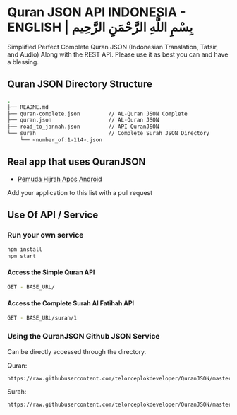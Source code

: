 # Quran JSON API INDONESIA - ENGLISH | بِسْمِ اللَّهِ الرَّحْمَنِ الرَّحِيم

Simplified Perfect Complete Quran JSON (Indonesian Translation, Tafsir, and Audio) Along with the REST API. Please use it as best you can and have a blessing.

## Quran JSON Directory Structure

```sh
.
├── README.md
├── quran-complete.json         // AL-Quran JSON Complete
├── quran.json                  // AL-Quran JSON
├── road_to_jannah.json         // API QuranJSON
└── surah                       // Complete Surah JSON Directory
    └── <number_of:1-114>.json
```

## Real app that uses QuranJSON

- [Pemuda Hijrah Apps Android](https://play.google.com/store/apps/details?id=id.my.tsigroup.pemudahijrah)

Add your application to this list with a pull request

## Use Of API / Service

### Run your own service

```sh
npm install
npm start
```

#### Access the Simple Quran API

```sh
GET - BASE_URL/
```

#### Access the Complete Surah Al Fatihah API

```sh
GET - BASE_URL/surah/1
```

### Using the QuranJSON Github JSON Service

Can be directly accessed through the directory.

Quran:

```sh
https://raw.githubusercontent.com/telorceplokdeveloper/QuranJSON/master/quran.json
```

Surah:

```sh
https://raw.githubusercontent.com/telorceplokdeveloper/QuranJSON/master/surah/1.json
```
